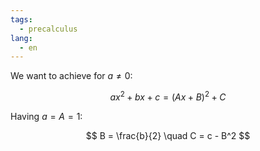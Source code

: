 ```yaml
---
tags:
  - precalculus
lang:
  - en
---
```


We want to achieve for $a\not=0$:

$$
ax^2 + bx + c = (Ax + B)^2 + C
$$

Having $a=A=1$:

$$
B = \frac{b}{2} \quad C = c - B^2
$$